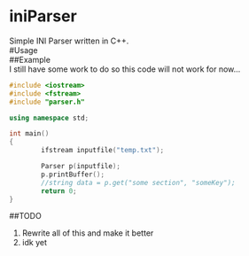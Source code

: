 # iniParser  
Simple INI Parser written in C++.  
#Usage  
##Example  
I still have some work to do so this code will not work for now...  
```cpp
#include <iostream>
#include <fstream>
#include "parser.h"

using namespace std;

int main()
{
        ifstream inputfile("temp.txt");

        Parser p(inputfile);
        p.printBuffer();
        //string data = p.get("some section", "someKey");
        return 0;
}
```
##TODO
1. Rewrite all of this and make it better
2. idk yet

